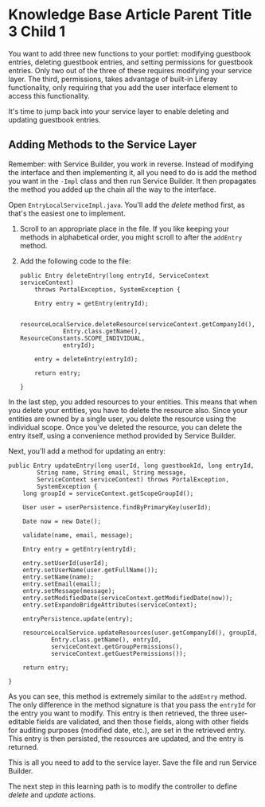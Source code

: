 # Knowledge Base Article Parent Title 3 Child 1 [](id=knowledge-base-article-parent-title-3-child-1)

You want to add three new functions to your portlet: modifying guestbook
entries, deleting guestbook entries, and setting permissions for guestbook
entries. Only two out of the three of these requires modifying your service
layer. The third, permissions, takes advantage of built-in Liferay
functionality, only requiring that you add the user interface element to access
this functionality. 

It's time to jump back into your service layer to enable deleting and updating
guestbook entries. 

## Adding Methods to the Service Layer [](id=adding-methods-to-the-service-layer)

Remember: with Service Builder, you work in reverse. Instead of modifying the
interface and then implementing it, all you need to do is add the method you
want in the `-Impl` class and then run Service Builder. It then propagates the
method you added up the chain all the way to the interface. 

Open `EntryLocalServiceImpl.java`. You'll add the *delete* method first, as
that's the easiest one to implement. 

1.  Scroll to an appropriate place in the file. If you like keeping your methods
    in alphabetical order, you might scroll to after the `addEntry` method.

2.  Add the following code to the file: 

       	public Entry deleteEntry(long entryId, ServiceContext serviceContext)
			throws PortalException, SystemException {

            Entry entry = getEntry(entryId);

            resourceLocalService.deleteResource(serviceContext.getCompanyId(),
                    Entry.class.getName(), ResourceConstants.SCOPE_INDIVIDUAL,
                    entryId);
            
            entry = deleteEntry(entryId);

            return entry;

    	}

In the last step, you added resources to your entities. This means that when you
delete your entities, you have to delete the resource also. Since your entities
are owned by a single user, you delete the resource using the individual scope.
Once you've deleted the resource, you can delete the entry itself, using a
convenience method provided by Service Builder. 

Next, you'll add a method for updating an entry: 

	public Entry updateEntry(long userId, long guestbookId, long entryId,
			String name, String email, String message,
			ServiceContext serviceContext) throws PortalException,
			SystemException {
		long groupId = serviceContext.getScopeGroupId();

		User user = userPersistence.findByPrimaryKey(userId);

		Date now = new Date();

		validate(name, email, message);

		Entry entry = getEntry(entryId);

		entry.setUserId(userId);
		entry.setUserName(user.getFullName());
		entry.setName(name);
		entry.setEmail(email);
		entry.setMessage(message);
		entry.setModifiedDate(serviceContext.getModifiedDate(now));
		entry.setExpandoBridgeAttributes(serviceContext);

		entryPersistence.update(entry);

		resourceLocalService.updateResources(user.getCompanyId(), groupId,
				Entry.class.getName(), entryId,
				serviceContext.getGroupPermissions(),
				serviceContext.getGuestPermissions());

		return entry;

	}

As you can see, this method is extremely similar to the `addEntry` method. The
only difference in the method signature is that you pass the `entryId` for the
entry you want to modify. This entry is then retrieved, the three user-editable
fields are validated, and then those fields, along with other fields for
auditing purposes (modified date, etc.), are set in the retrieved entry. This
entry is then persisted, the resources are updated, and the entry is returned. 

This is all you need to add to the service layer. Save the file and run Service
Builder. 

The next step in this learning path is to modify the controller to define
*delete* and *update* actions. 


